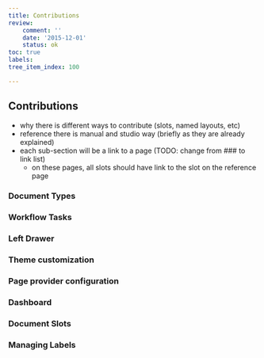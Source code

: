 ```yaml
---
title: Contributions
review:
    comment: ''
    date: '2015-12-01'
    status: ok
toc: true
labels:
tree_item_index: 100

---
```

## Contributions
- why there is different ways to contribute (slots, named layouts, etc)
- reference there is manual and studio way (briefly as they are already explained)
- each sub-section will be a link to a page (TODO: change from ### to link list)
  - on these pages, all slots should have link to the slot on the reference page

### Document Types

### Workflow Tasks

### Left Drawer

### Theme customization

### Page provider configuration

### Dashboard

### Document Slots

### Managing Labels
